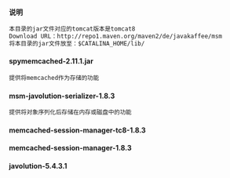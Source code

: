 #### 说明
```txt
本目录的jar文件对应的tomcat版本是tomcat8
Download URL：http://repo1.maven.org/maven2/de/javakaffee/msm
将本目录的jar文件放至：$CATALINA_HOME/lib/
```
#### spymemcached-2.11.1.jar
```txt
提供将memcached作为存储的功能
```
#### msm-javolution-serializer-1.8.3
```txt
提供将对象序列化后存储在内存或磁盘中的功能
```
#### memcached-session-manager-tc8-1.8.3
#### memcached-session-manager-1.8.3
#### javolution-5.4.3.1
